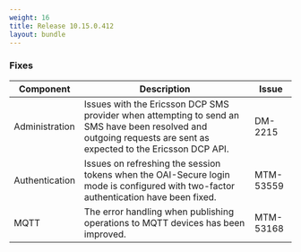 ```yaml
---
weight: 16
title: Release 10.15.0.412
layout: bundle
---
```


<!--10.15.0.394 - 10.15.0.412-->

### Fixes

<div><table ><colgroup>
<col style="width: 15%;"><col style="width: 70%;"><col style="width: 15%;"></colgroup>
<thead><tr>
<th>
Component</th>
<th>
Description</th>
<th>
Issue</th>
</tr>
</thead><tbody>

<tr>
<td>Administration</td>
<td>Issues with the Ericsson DCP SMS provider when attempting to send an SMS have been resolved and outgoing requests are sent as expected to the Ericsson DCP API.</td>
<td>DM-2215</td>
</tr>

<tr>
<td>Authentication</td>
<td>Issues on refreshing the session tokens when the OAI-Secure login mode is configured with two-factor authentication have been fixed.</td>
<td>MTM-53559</td>
</tr>

<tr>
<td>MQTT</td>
<td>The error handling when publishing operations to MQTT devices has been improved.</td>
<td>MTM-53168</td>
</tr>

</tbody></table></div>
